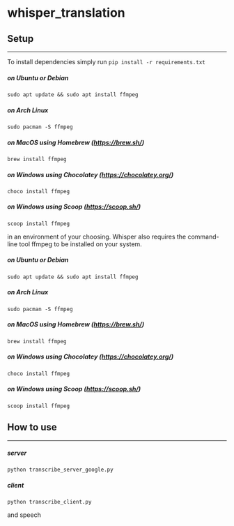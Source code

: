 # whisper_translation
## Setup
---
To install dependencies simply run
`pip install -r requirements.txt`

##### on Ubuntu or Debian
`sudo apt update && sudo apt install ffmpeg`

##### on Arch Linux
`sudo pacman -S ffmpeg`

##### on MacOS using Homebrew (https://brew.sh/)
`brew install ffmpeg`

##### on Windows using Chocolatey (https://chocolatey.org/)
`choco install ffmpeg`

##### on Windows using Scoop (https://scoop.sh/)
`scoop install ffmpeg`

in an environment of your choosing.
Whisper also requires the command-line tool ffmpeg to be installed on your system.

##### on Ubuntu or Debian
`sudo apt update && sudo apt install ffmpeg`

##### on Arch Linux
`sudo pacman -S ffmpeg`

##### on MacOS using Homebrew (https://brew.sh/)
`brew install ffmpeg`

##### on Windows using Chocolatey (https://chocolatey.org/)
`choco install ffmpeg`

##### on Windows using Scoop (https://scoop.sh/)
`scoop install ffmpeg`

## How to use
---
##### server
`python transcribe_server_google.py`

##### client
`python transcribe_client.py`

and speech
